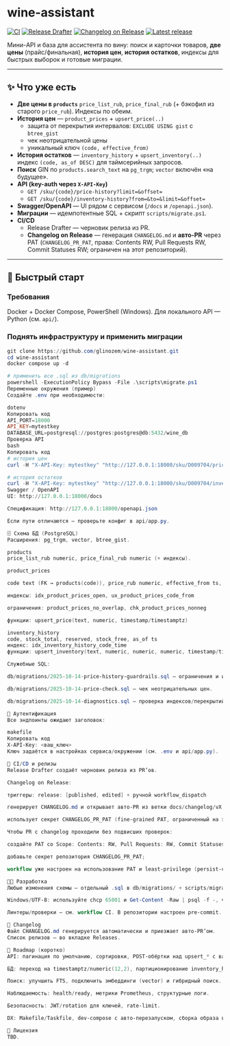 # wine-assistant

[![CI](https://github.com/glinozem/wine-assistant/actions/workflows/ci.yml/badge.svg?branch=master)](https://github.com/glinozem/wine-assistant/actions/workflows/ci.yml)
[![Release Drafter](https://github.com/glinozem/wine-assistant/actions/workflows/release-drafter.yml/badge.svg?branch=master)](https://github.com/glinozem/wine-assistant/actions/workflows/release-drafter.yml)
[![Changelog on Release](https://github.com/glinozem/wine-assistant/actions/workflows/changelog-on-release.yml/badge.svg?branch=master)](https://github.com/glinozem/wine-assistant/actions/workflows/changelog-on-release.yml)
[![Latest release](https://img.shields.io/github/v/release/glinozem/wine-assistant?sort=semver)](https://github.com/glinozem/wine-assistant/releases)

Мини-API и база для ассистента по вину: поиск и карточки товаров, **две цены** (прайс/финальная), **история цен**, **история остатков**, индексы для быстрых выборок и готовые миграции.

---

## ✨ Что уже есть

- **Две цены в `products`**
  `price_list_rub`, `price_final_rub` (+ бэкофил из старого `price_rub`). Индексы по обеим.
- **История цен** — `product_prices` + `upsert_price(..)`
  - защита от перекрытия интервалов: `EXCLUDE USING gist` с `btree_gist`
  - чек неотрицательной цены
  - уникальный ключ `(code, effective_from)`
- **История остатков** — `inventory_history` + `upsert_inventory(..)`
  индекс `(code, as_of DESC)` для таймсерийных запросов.
- **Поиск**
  GIN по `products.search_text` на `pg_trgm`; `vector` включён «на будущее».
- **API (key-auth через `X-API-Key`)**
  - `GET /sku/{code}/price-history?limit=&offset=`
  - `GET /sku/{code}/inventory-history?from=&to=&limit=&offset=`
- **Swagger/OpenAPI** — UI рядом с сервисом (`/docs` и `/openapi.json`).
- **Миграции** — идемпотентные SQL + скрипт `scripts/migrate.ps1`.
- **CI/CD**
  - Release Drafter — черновик релиза из PR.
  - **Changelog on Release** — генерация `CHANGELOG.md` и **авто-PR** через PAT
    (`CHANGELOG_PR_PAT`, права: Contents RW, Pull Requests RW, Commit Statuses RW; ограничен на этот репозиторий).

---

## 🚀 Быстрый старт

### Требования
Docker + Docker Compose, PowerShell (Windows). Для локального API — Python (см. `api/`).

### Поднять инфраструктуру и применить миграции
```powershell
git clone https://github.com/glinozem/wine-assistant.git
cd wine-assistant
docker compose up -d

# применить все .sql из db/migrations
powershell -ExecutionPolicy Bypass -File .\scripts\migrate.ps1
Переменные окружения (пример)
Создайте .env при необходимости:

dotenv
Копировать код
API_PORT=18000
API_KEY=mytestkey
DATABASE_URL=postgresql://postgres:postgres@db:5432/wine_db
Проверка API
bash
Копировать код
# история цен
curl -H "X-API-Key: mytestkey" "http://127.0.0.1:18000/sku/D009704/price-history?limit=5"

# история остатков
curl -H "X-API-Key: mytestkey" "http://127.0.0.1:18000/sku/D009704/inventory-history?from=2025-01-01&to=2025-12-31&limit=5"
Swagger / OpenAPI
UI: http://127.0.0.1:18000/docs

Спецификация: http://127.0.0.1:18000/openapi.json

Если пути отличаются — проверьте конфиг в api/app.py.

🗄️ Схема БД (PostgreSQL)
Расширения: pg_trgm, vector, btree_gist.

products
price_list_rub numeric, price_final_rub numeric (+ индексы).

product_prices

code text (FK → products(code)), price_rub numeric, effective_from ts, effective_to ts

индексы: idx_product_prices_open, ux_product_prices_code_from

ограничения: product_prices_no_overlap, chk_product_prices_nonneg

функции: upsert_price(text, numeric, timestamp/timestamptz)

inventory_history
code, stock_total, reserved, stock_free, as_of ts
индекс: idx_inventory_history_code_time
функции: upsert_inventory(text, numeric, numeric, numeric, timestamp/timestamptz)

Служебные SQL:

db/migrations/2025-10-14-price-history-guardrails.sql — ограничения и индексы.

db/migrations/2025-10-14-price-check.sql — чек неотрицательных цен.

db/migrations/2025-10-14-diagnostics.sql — проверка индексов/перекрытий/несоответствий.

🔐 Аутентификация
Все эндпоинты ожидают заголовок:

makefile
Копировать код
X-API-Key: <ваш_ключ>
Ключ задаётся в настройках сервиса/окружении (см. .env и api/app.py).

🤖 CI/CD и релизы
Release Drafter создаёт черновик релиза из PR’ов.

Changelog on Release:

триггеры: release: [published, edited] + ручной workflow_dispatch

генерирует CHANGELOG.md и открывает авто-PR из ветки docs/changelog/vX.Y.Z

использует секрет CHANGELOG_PR_PAT (fine-grained PAT, ограниченный на этот репозиторий).

Чтобы PR с changelog проходили без подвисших проверок:

создайте PAT со Scope: Contents: RW, Pull Requests: RW, Commit Statuses: RW;

добавьте секрет репозитория CHANGELOG_PR_PAT;

workflow уже настроен на использование PAT и least-privilege (persist-credentials: false).

🧑‍💻 Разработка
Любые изменения схемы — отдельный .sql в db/migrations/ + scripts/migrate.ps1.

Windows/UTF-8: используйте chcp 65001 и Get-Content -Raw | psql -f -, чтобы избежать проблем кодировки.

Линтеры/проверки — см. workflow CI. В репозитории настроен pre-commit.

📝 Changelog
Файл CHANGELOG.md генерируется автоматически и приезжает авто-PR’ом.
Список релизов — во вкладке Releases.

🧭 Roadmap (коротко)
API: пагинация по умолчанию, сортировки, POST-обёртки над upsert_* с валидацией.

БД: переход на timestamptz/numeric(12,2), партиционирование inventory_history.

Поиск: улучшить FTS, подключить эмбеддинги (vector) и гибридный поиск.

Наблюдаемость: health/ready, метрики Prometheus, структурные логи.

Безопасность: JWT/rotation для ключей, rate-limit.

DX: Makefile/Taskfile, dev-compose с авто-перезапуском, сборка образа в GHCR.

📄 Лицензия
TBD.
